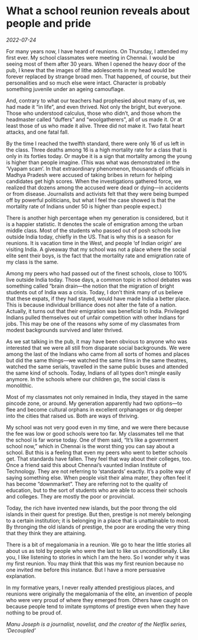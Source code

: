 # What a school reunion reveals about people and pride

*2022-07-24*

For many years now, I have heard of reunions. On Thursday, I attended my
first ever. My school classmates were meeting in Chennai. I would be
seeing most of them after 30 years. When I opened the heavy door of the
pub, I knew that the images of lithe adolescents in my head would be
forever replaced by strange broad men. That happened, of course, but
their personalities and so much else were intact. Character is probably
something juvenile under an ageing camouflage.

And, contrary to what our teachers had prophesied about many of us, we
had made it “in life”, and even thrived. Not only the bright, but
everyone. Those who understood calculus, those who didn’t, and those
whom the headmaster called “duffers” and “woolgatherers”, all of us made
it. Or at least those of us who made it alive. Three did not make it.
Two fatal heart attacks, and one fatal fall.

By the time I reached the twelfth standard, there were only 16 of us
left in the class. Three deaths among 16 is a high mortality rate for a
class that is only in its forties today. Or maybe it is a sign that
mortality among the young is higher than people imagine. (This was what
was demonstrated in the ‘Vyapam scam’. In that extraordinary phenomenon,
thousands of officials in Madhya Pradesh were accused of taking bribes
in return for helping candidates get high scores. When the
investigations gathered force, we realized that dozens among the accused
were dead or dying—in accidents or from disease. Journalists and
activists felt that they were being bumped off by powerful politicians,
but what I feel the case showed is that the mortality rate of Indians
under 50 is higher than people expect.)

There is another high percentage when my generation is considered, but
it is a happier statistic. It denotes the scale of emigration among the
urban middle class. Most of the students who passed out of posh schools
live outside India today, chiefly in the US. That is why this is a
season for reunions. It is vacation time in the West, and people ‘of
Indian origin’ are visiting India. A giveaway that my school was not a
place where the social elite sent their boys, is the fact that the
mortality rate and emigration rate of my class is the same.

Among my peers who had passed out of the finest schools, close to 100%
live outside India today. Those days, a common topic in school debates
was something called “brain drain—the notion that the migration of
bright students out of India was a crisis. Today, I don’t think many of
us believe that these expats, if they had stayed, would have made India
a better place. This is because individual brilliance does not alter the
fate of a nation. Actually, it turns out that their emigration was
beneficial to India. Privileged Indians pulled themselves out of unfair
competition with other Indians for jobs. This may be one of the reasons
why some of my classmates from modest backgrounds survived and later
thrived.

As we sat talking in the pub, it may have been obvious to anyone who was
interested that we were all still from disparate social backgrounds. We
were among the last of the Indians who came from all sorts of homes and
places but did the same things—we watched the same films in the same
theatres, watched the same serials, travelled in the same public buses
and attended the same kind of schools. Today, Indians of all types don’t
mingle easily anymore. In the schools where our children go, the social
class is monolithic.

Most of my classmates not only remained in India, they stayed in the
same pincode zone, or around. My generation apparently had two
options—to flee and become cultural orphans in excellent orphanages or
dig deeper into the cities that raised us. Both are ways of thriving.

My school was not very good even in my time, and we were there because
the fee was low or good schools were too far. My classmates tell me that
the school is far worse today. One of them said, “It’s like a government
school now,” which in Chennai is the worst thing you can say about a
school. But this is a feeling that even my peers who went to better
schools get. That standards have fallen. They feel that way about their
colleges, too. Once a friend said this about Chennai’s vaunted Indian
Institute of Technology. They are not referring to ‘standards’ exactly.
It’s a polite way of saying something else. When people visit their alma
mater, they often feel it has become “downmarket”. They are referring
not to the quality of education, but to the sort of students who are
able to access their schools and colleges. They are mostly the poor or
provincial.

Today, the rich have invented new islands, but the poor throng the old
islands in their quest for prestige. But then, prestige is not merely
belonging to a certain institution; it is belonging in a place that is
unattainable to most. By thronging the old islands of prestige, the poor
are eroding the very thing that they think they are attaining.

There is a bit of megalomania in a reunion. We go to hear the little
stories all about us as told by people who were the last to like us
unconditionally. Like you, I like listening to stories in which I am the
hero. So I wonder why it was my first reunion. You may think that this
was my first reunion because no one invited me before this instance. But
I have a more persuasive explanation.

In my formative years, I never really attended prestigious places, and
reunions were originally the megalomania of the elite, an invention of
people who were very proud of where they emerged from. Others have
caught on because people tend to imitate symptoms of prestige even when
they have nothing to be proud of.

*Manu Joseph is a journalist, novelist, and the creator of the Netflix
series, ‘Decoupled’*
